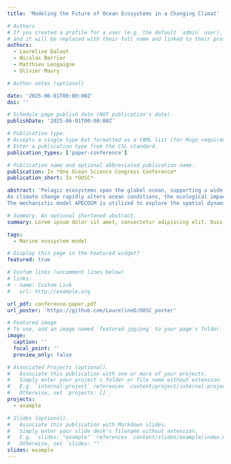 ```yaml
---
title: 'Modeling the Future of Ocean Ecosystems in a Changing Climat'

# Authors
# If you created a profile for a user (e.g. the default `admin` user), write the username (folder name) here
# and it will be replaced with their full name and linked to their profile.
authors:
  - Laureline Dalaut
  - Nicolas Barrier
  - Matthieu Lengaigne
  - Olivier Maury

# Author notes (optional)

date: '2025-06-01T00:00:00Z'
doi: ''

# Schedule page publish date (NOT publication's date).
publishDate: '2025-06-01T00:00:00Z'

# Publication type.
# Accepts a single type but formatted as a YAML list (for Hugo requirements).
# Enter a publication type from the CSL standard.
publication_types: ['paper-conference']

# Publication name and optional abbreviated publication name.
publication: In *One Ocean Science Congress Conference*
publication_short: In *OOSC*

abstract: 'Pelagic ecosystems span the global ocean, supporting a wide range of species from iconic predators like sharks and rays to essential fishery resources, including offshore species such as tuna and swordfish, as well as smaller coastal fish like anchovies and sardines. Equally vital, though less visible, are mesopelagic organisms, which play a crucial role in carbon export and climate regulation. These ecosystems are marked by distinct vertical layers, horizontal variability, and temporal changes, presenting significant challenges for global-scale modeling. The scarcity of comprehensive, synoptic observations further complicates the calibration and validation of these models.
As climate change rapidly alters ocean conditions, the ecological impacts on pelagic ecosystems are becoming more pronounced, highlighting an urgent need to deepen our understanding of how these ecosystems respond to climate variability and human pressures. While current ecosystem models can predict shifts in the spatial distribution of fish, many uncertainties remain, particularly around the mechanisms driving ecosystem dynamics and the complexity of trophic interactions.
The mechanistic model APECOSM is utilized to explore the spatial dynamics of six generic pelagic communities, from the surface to 1,000 meters depth. This approach helps to uncover how these ecosystems adapt to climate change, identifying key processes such as primary production and temperature fluctuations that influence ecosystem responses. The findings provide valuable insights into the evolution of three-dimensional spatial structuring in pelagic ecosystems, offering a clearer picture of their functioning and resilience in a changing climate.'

# Summary. An optional shortened abstract.
summary: Lorem ipsum dolor sit amet, consectetur adipiscing elit. Duis posuere tellus ac convallis placerat. Proin tincidunt magna sed ex sollicitudin condimentum.

tags:
  - Marine ecosystem model

# Display this page in the Featured widget?
featured: true

# Custom links (uncomment lines below)
# links:
# - name: Custom Link
#   url: http://example.org

url_pdf: conference-paper.pdf
url_poster: 'https://github.com/LaurelineD/OOSC_poster'

# Featured image
# To use, add an image named `featured.jpg/png` to your page's folder.
image:
  caption: ''
  focal_point: ''
  preview_only: false

# Associated Projects (optional).
#   Associate this publication with one or more of your projects.
#   Simply enter your project's folder or file name without extension.
#   E.g. `internal-project` references `content/project/internal-project/index.md`.
#   Otherwise, set `projects: []`.
projects:
  - example

# Slides (optional).
#   Associate this publication with Markdown slides.
#   Simply enter your slide deck's filename without extension.
#   E.g. `slides: "example"` references `content/slides/example/index.md`.
#   Otherwise, set `slides: ""`.
slides: example
---
```

